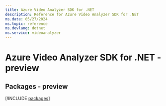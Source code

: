 ```yaml
---
title: Azure Video Analyzer SDK for .NET
description: Reference for Azure Video Analyzer SDK for .NET
ms.date: 05/27/2024
ms.topic: reference
ms.devlang: dotnet
ms.service: videoanalyzer
---
```

# Azure Video Analyzer SDK for .NET - preview
## Packages - preview
[!INCLUDE [packages](video-analyzer-index.md)]